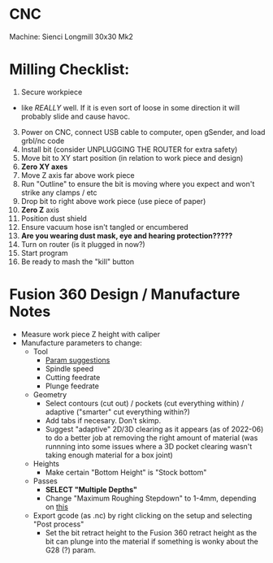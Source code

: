 # CNC

Machine: Sienci Longmill 30x30 Mk2

# Milling Checklist:

1. Secure workpiece
  - like *REALLY* well. If it is even sort of loose in some direction it will probably slide and cause havoc. 
3. Power on CNC, connect USB cable to computer, open gSender, and load grbl/nc code
4. Install bit (consider UNPLUGGING THE ROUTER for extra safety)
5. Move bit to XY start position (in relation to work piece and design)
6. **Zero XY axes**
7. Move Z axis far above work piece
8. Run "Outline" to ensure the bit is moving where you expect and won't strike any clamps / etc
9. Drop bit to right above work piece (use piece of paper)
10. **Zero Z** axis
11. Position dust shield
12. Ensure vacuum hose isn't tangled or encumbered 
13. **Are you wearing dust mask, eye and hearing protection?????**
14. Turn on router (is it plugged in now?)
15. Start program
16. Be ready to mash the "kill" button

# Fusion 360 Design / Manufacture Notes

- Measure work piece Z height with caliper
- Manufacture parameters to change:
  - Tool
    - [Param suggestions](https://resources.sienci.com/view/lmk2-feeds-and-speeds/)
    - Spindle speed
    - Cutting feedrate
    - Plunge feedrate
  - Geometry
    - Select contours (cut out) / pockets (cut everything within) / adaptive ("smarter" cut everything within?)
    - Add tabs if necesary. Don't skimp.
    - Suggest "adaptive" 2D/3D clearing as it appears (as of 2022-06) to do a better job at removing the right amount of material (was runnning into some issues where a 3D pocket clearing wasn't taking enough material for a box joint)
  - Heights
    - Make certain "Bottom Height" is "Stock bottom"
  - Passes
    - **SELECT "Multiple Depths"** 
    - Change "Maximum Roughing Stepdown" to 1-4mm, depending on [this](https://resources.sienci.com/view/lmk2-feeds-and-speeds/)
  - Export gcode (as .nc) by right clicking on the setup and selecting "Post process" 
    - Set the bit retract height to the Fusion 360 retract height as the bit can plunge into the material if something is wonky about the G28 (?) param. 
